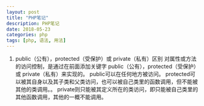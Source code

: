 ```yaml
---
layout: post
title: "PHP笔记"
description: PHP笔记
date: 2018-05-23
categories: php
tags: [php, 语法, 用法]
---
```



1. public（公有），protected（受保护）或 private（私有）区别 
对属性或方法的访问控制，是通过在前面添加关键字 public（公有），protected（受保护）或 private（私有）来实现的。
public可以在任何地方被访问。
protected可以被其自身以及其子类和父类访问，也可以被自己类里的函数调用，但不能被其他的类调用。。
private则只能被其定义所在的类访问，即只能被自己类里的其他函数调用，其他的一概不能调用。